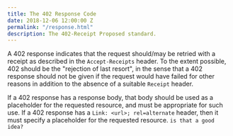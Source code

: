 ```yaml
---
title: The 402 Response Code
date: 2018-12-06 12:00:00 Z
permalink: "/response.html"
description: The 402-Receipt Proposed standard.
---
```


A 402 response indicates that the request should/may be retried with a receipt as described in the `Accept-Receipts` header. To the extent possible, 402 should be the "rejection of last resort", in the sense that a 402 response should not be given if the request would have failed for other reasons in addition to the absence of a suitable `Receipt` header.

If a 402 response has a response body, that body should be used as a placeholder for the requested resource, and must be appropriate for such use. If a 402 response has a `Link: <url>; rel=alternate` header, then it must specify a placeholder for the requested resource. `is that a good idea?`

